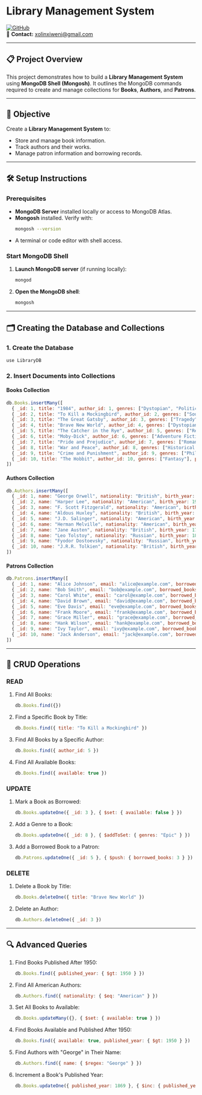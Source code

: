 # Library Management System  

[![GitHub](https://img.shields.io/badge/GitHub-Repository-blue)](https://github.com/Xoli-Nxiweni/MongoDB-L3)  
📧 **Contact:** [xolinxiweni@gmail.com](mailto:xolinxiweni@gmail.com)  

---

## 📋 Project Overview  
This project demonstrates how to build a **Library Management System** using **MongoDB Shell (Mongosh)**. It outlines the MongoDB commands required to create and manage collections for **Books**, **Authors**, and **Patrons**.  

---

## 🎯 Objective  
Create a **Library Management System** to:  
- Store and manage book information.  
- Track authors and their works.  
- Manage patron information and borrowing records.  

---

## 🛠️ Setup Instructions  

### Prerequisites  
- **MongoDB Server** installed locally or access to MongoDB Atlas.  
- **Mongosh** installed. Verify with:  
   ```bash
   mongosh --version
   ```  
- A terminal or code editor with shell access.  

### Start MongoDB Shell  
1. **Launch MongoDB server** (if running locally):  
   ```bash
   mongod
   ```  
2. **Open the MongoDB shell**:  
   ```bash
   mongosh
   ```  

---

## 🗂️ Creating the Database and Collections  

### 1. **Create the Database**  
```bash
use LibraryDB
```

### 2. **Insert Documents into Collections**  

#### Books Collection  
```javascript
db.Books.insertMany([
  { _id: 1, title: "1984", author_id: 1, genres: ["Dystopian", "Political Fiction"], published_year: 1949, available: true },
  { _id: 2, title: "To Kill a Mockingbird", author_id: 2, genres: ["Southern Gothic", "Bildungsroman"], published_year: 1960, available: true },
  { _id: 3, title: "The Great Gatsby", author_id: 3, genres: ["Tragedy"], published_year: 1925, available: true },
  { _id: 4, title: "Brave New World", author_id: 4, genres: ["Dystopian", "Science Fiction"], published_year: 1932, available: true },
  { _id: 5, title: "The Catcher in the Rye", author_id: 5, genres: ["Realist Novel", "Bildungsroman"], published_year: 1951, available: true },
  { _id: 6, title: "Moby-Dick", author_id: 6, genres: ["Adventure Fiction"], published_year: 1851, available: true },
  { _id: 7, title: "Pride and Prejudice", author_id: 7, genres: ["Romantic Novel"], published_year: 1813, available: true },
  { _id: 8, title: "War and Peace", author_id: 8, genres: ["Historical Novel"], published_year: 1869, available: true },
  { _id: 9, title: "Crime and Punishment", author_id: 9, genres: ["Philosophical Novel"], published_year: 1866, available: true },
  { _id: 10, title: "The Hobbit", author_id: 10, genres: ["Fantasy"], published_year: 1937, available: true }
])
```

#### Authors Collection  
```javascript
db.Authors.insertMany([
  { _id: 1, name: "George Orwell", nationality: "British", birth_year: 1903, death_year: 1950 },
  { _id: 2, name: "Harper Lee", nationality: "American", birth_year: 1926, death_year: 2016 },
  { _id: 3, name: "F. Scott Fitzgerald", nationality: "American", birth_year: 1896, death_year: 1940 },
  { _id: 4, name: "Aldous Huxley", nationality: "British", birth_year: 1894, death_year: 1963 },
  { _id: 5, name: "J.D. Salinger", nationality: "American", birth_year: 1919, death_year: 2010 },
  { _id: 6, name: "Herman Melville", nationality: "American", birth_year: 1819, death_year: 1891 },
  { _id: 7, name: "Jane Austen", nationality: "British", birth_year: 1775, death_year: 1817 },
  { _id: 8, name: "Leo Tolstoy", nationality: "Russian", birth_year: 1828, death_year: 1910 },
  { _id: 9, name: "Fyodor Dostoevsky", nationality: "Russian", birth_year: 1821, death_year: 1881 },
  { _id: 10, name: "J.R.R. Tolkien", nationality: "British", birth_year: 1892, death_year: 1973 }
])
```

#### Patrons Collection  
```javascript
db.Patrons.insertMany([
  { _id: 1, name: "Alice Johnson", email: "alice@example.com", borrowed_books: [] },
  { _id: 2, name: "Bob Smith", email: "bob@example.com", borrowed_books: [1, 2] },
  { _id: 3, name: "Carol White", email: "carol@example.com", borrowed_books: [] },
  { _id: 4, name: "David Brown", email: "david@example.com", borrowed_books: [3] },
  { _id: 5, name: "Eve Davis", email: "eve@example.com", borrowed_books: [] },
  { _id: 6, name: "Frank Moore", email: "frank@example.com", borrowed_books: [4, 5] },
  { _id: 7, name: "Grace Miller", email: "grace@example.com", borrowed_books: [] },
  { _id: 8, name: "Hank Wilson", email: "hank@example.com", borrowed_books: [6] },
  { _id: 9, name: "Ivy Taylor", email: "ivy@example.com", borrowed_books: [] },
  { _id: 10, name: "Jack Anderson", email: "jack@example.com", borrowed_books: [7, 8] }
])
```

---

## 🔄 CRUD Operations  

### **READ**  
1. Find All Books:  
   ```javascript
   db.Books.find({})
   ```
2. Find a Specific Book by Title:  
   ```javascript
   db.Books.find({ title: "To Kill a Mockingbird" })
   ```
3. Find All Books by a Specific Author:  
   ```javascript
   db.Books.find({ author_id: 5 })
   ```
4. Find All Available Books:  
   ```javascript
   db.Books.find({ available: true })
   ```

### **UPDATE**  
1. Mark a Book as Borrowed:  
   ```javascript
   db.Books.updateOne({ _id: 3 }, { $set: { available: false } })
   ```
2. Add a Genre to a Book:  
   ```javascript
   db.Books.updateOne({ _id: 8 }, { $addToSet: { genres: "Epic" } })
   ```
3. Add a Borrowed Book to a Patron:  
   ```javascript
   db.Patrons.updateOne({ _id: 5 }, { $push: { borrowed_books: 3 } })
   ```

### **DELETE**  
1. Delete a Book by Title:  
   ```javascript
   db.Books.deleteOne({ title: "Brave New World" })
   ```
2. Delete an Author:  
   ```javascript
   db.Authors.deleteOne({ _id: 3 })
   ```

---

## 🔍 Advanced Queries  
1. Find Books Published After 1950:  
   ```javascript
   db.Books.find({ published_year: { $gt: 1950 } })
   ```
2. Find All American Authors:  
   ```javascript
   db.Authors.find({ nationality: { $eq: "American" } })
   ```
3. Set All Books to Available:  
   ```javascript
   db.Books.updateMany({}, { $set: { available: true } })
   ```
4. Find Books Available and Published After 1950:  
   ```javascript
   db.Books.find({ available: true, published_year: { $gt: 1950 } })
   ```
5. Find Authors with "George" in Their Name:  
   ```javascript
   db.Authors.find({ name: { $regex: "George" } })
   ```
6. Increment a Book's Published Year:  
   ```javascript
   db.Books.updateOne({ published_year: 1869 }, { $inc: { published_year: 1 } })
   ```

